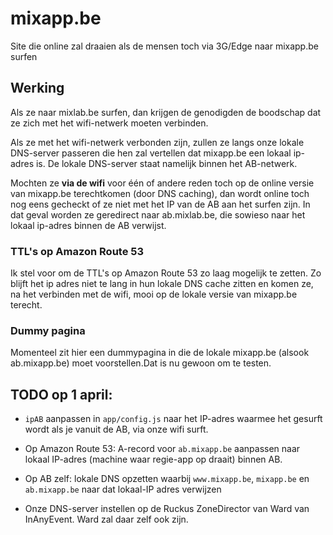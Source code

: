 # mixapp.be

Site die online zal draaien als de mensen toch via 3G/Edge naar mixapp.be surfen

## Werking

Als ze naar mixlab.be surfen, dan krijgen de genodigden de boodschap dat ze zich met het wifi-netwerk moeten verbinden.

Als ze met het wifi-netwerk verbonden zijn, zullen ze langs onze lokale DNS-server passeren die hen zal vertellen dat mixapp.be een lokaal ip-adres is. De lokale DNS-server staat namelijk binnen het AB-netwerk.


Mochten ze **via de wifi** voor één of andere reden toch op de online versie van mixapp.be terechtkomen (door DNS caching), dan wordt online toch nog eens gecheckt of ze niet met het IP van de AB aan het surfen zijn. In dat geval worden ze geredirect naar ab.mixlab.be, die sowieso naar het lokaal ip-adres binnen de AB verwijst.

### TTL's op Amazon Route 53
Ik stel voor om de TTL's op Amazon Route 53 zo laag mogelijk te zetten. Zo blijft het ip adres niet te lang in hun lokale DNS cache zitten en komen ze, na het verbinden met de wifi, mooi op de lokale versie van mixapp.be terecht.

### Dummy pagina
Momenteel zit hier een dummypagina in die de lokale mixapp.be (alsook ab.mixapp.be) moet voorstellen.Dat is nu gewoon om te testen.

## TODO op 1 april:
* ```ipAB``` aanpassen in ```app/config.js``` naar het IP-adres waarmee het gesurft wordt als je vanuit de AB, via onze wifi surft.

* Op Amazon Route 53: A-record voor ```ab.mixapp.be``` aanpassen naar lokaal IP-adres (machine waar regie-app op draait) binnen AB.

* Op AB zelf: lokale DNS opzetten waarbij ```www.mixapp.be```, ```mixapp.be``` en ```ab.mixapp.be``` naar dat lokaal-IP adres verwijzen

* Onze DNS-server instellen op de Ruckus ZoneDirector van Ward van InAnyEvent. Ward zal daar zelf ook zijn.

